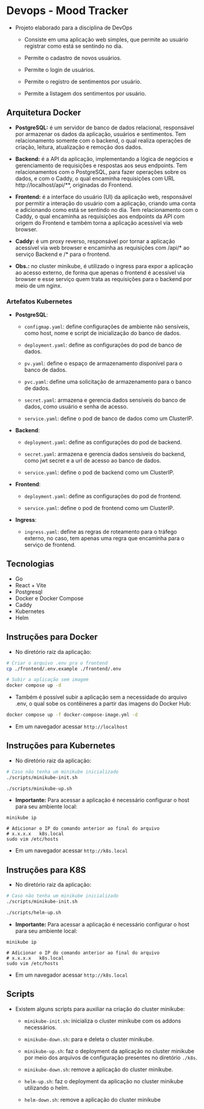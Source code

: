 # Devops - Mood Tracker

- Projeto elaborado para a disciplina de DevOps

    - Consiste em uma aplicação web simples, que permite ao usuário registrar como está se sentindo no dia.

    - Permite o cadastro de novos usuários.

    - Permite o login de usuários.

    - Permite o registro de sentimentos por usuário.

    - Permite a listagem dos sentimentos por usuário.

## Arquitetura Docker

- **PostgreSQL:** é um servidor de banco de dados relacional, responsável por armazenar os dados da aplicação, usuários e sentimentos. Tem relacionamento somente com o backend, o qual realiza operações de criação, leitura, atualização e remoção dos dados.

- **Backend:** é a API da aplicação, implementando a lógica de negócios e gerenciamento de requisições e respostas aos seus endpoints. Tem relacionamentos com o PostgreSQL, para fazer operações sobre os dados, e com o Caddy, o qual encaminha requisições com URL http://localhost/api/**, originadas do Frontend.

- **Frontend:** é a interface do usuário (UI) da aplicação web, responsável por permitir a interação do usuário com a aplicação, criando uma conta e adicionando como está se sentindo no dia. Tem relacionamento com o Caddy, o qual encaminha as requisições aos endpoints da API com origem do Frontend e também torna a aplicação acessível via web browser.

- **Caddy:** é um proxy reverso, responsável por tornar a aplicação acessível via web browser e encaminha as requisições com /api/* ao serviço Backend e /* para o frontend. 

- **Obs.:** no cluster minikube, é utilizado o ingress para expor a aplicação ao acesso externo, de forma que apenas o frontend é acessível via browser e esse serviço quem trata as requisições para o backend por meio de um nginx.

### Artefatos Kubernetes 

- **PostgreSQL**:

    - `configmap.yaml`: define configurações de ambiente não sensíveis, como host, nome e script de inicialização do banco de dados.

    - `deployment.yaml`: define as configurações do pod de banco de dados.

    - `pv.yaml`: define o espaço de armazenamento disponível para o banco de dados.

    - `pvc.yaml`:  define uma solicitação de armazenamento para o banco de dados.

    - `secret.yaml`: armazena e gerencia dados sensíveis do banco de dados, como usuário e senha de acesso.

    - `service.yaml`: define o pod de banco de dados como um ClusterIP.

- **Backend**:

    - `deployment.yaml`: define as configurações do pod de backend.

    - `secret.yaml`: armazena e gerencia dados sensíveis do backend, como jwt secret e a url de acesso ao banco de dados.

    - `service.yaml`: define o pod de backend como um ClusterIP.

- **Frontend**:

    - `deployment.yaml`: define as configurações do pod de frontend.

    - `service.yaml`: define o pod de frontend como um ClusterIP.

- **Ingress**:

    - `ingress.yaml`: define as regras de roteamento para o tráfego externo, no caso, tem apenas uma regra que encaminha para o serviço de frontend.

## Tecnologias

- Go
- React + Vite
- Postgresql
- Docker e Docker Compose
- Caddy
- Kubernetes
- Helm

## Instruções para Docker
- No diretório raiz da aplicação:

``` Bash
# Criar o arquivo .env pra o frontend
cp ./frontend/.env.example ./frontend/.env

# Subir a aplicação sem imagem
docker compose up -d
```

- Também é possível subir a aplicação sem a necessidade do arquivo .env, o qual sobe os contêineres a partir das imagens do Docker Hub:

``` Bash
docker compose up -f docker-compose-image.yml -d 
```

- Em um navegador acessar `http://localhost`

## Instruções para Kubernetes
- No diretório raiz da aplicação:

``` Bash
# Caso não tenha um minikube inicializado
./scripts/minikube-init.sh 

./scripts/minikube-up.sh
```

- **Importante:** Para acessar a aplicação é necessário configurar o host para seu ambiente local:

```
minikube ip

# Adicionar o IP do comando anterior ao final do arquivo
# x.x.x.x   k8s.local
sudo vim /etc/hosts
```

- Em um navegador acessar `http://k8s.local`

## Instruções para K8S
- No diretório raiz da aplicação:

``` Bash
# Caso não tenha um minikube inicializado
./scripts/minikube-init.sh 

./scripts/helm-up.sh
```

- **Importante:** Para acessar a aplicação é necessário configurar o host para seu ambiente local:

```
minikube ip

# Adicionar o IP do comando anterior ao final do arquivo
# x.x.x.x   k8s.local
sudo vim /etc/hosts
```

- Em um navegador acessar `http://k8s.local`

## Scripts

- Existem alguns scripts para auxiliar na criação do cluster minikube:

    - `minikube-init.sh`: inicializa o cluster minikube com os addons necessários.

    - `minikube-down.sh`: para e deleta o cluster minikube.

    - `minikube-up.sh`: faz o deployment da aplicação no cluster minikube por meio dos arquivos de configuração presentes no diretório `./k8s`.

    - `minikube-down.sh`: remove a aplicação do cluster minikube.

    - `helm-up.sh`: faz o deployment da aplicação no cluster minikube utilizando o helm. 

    - `helm-down.sh`: remove a aplicação do cluster minikube